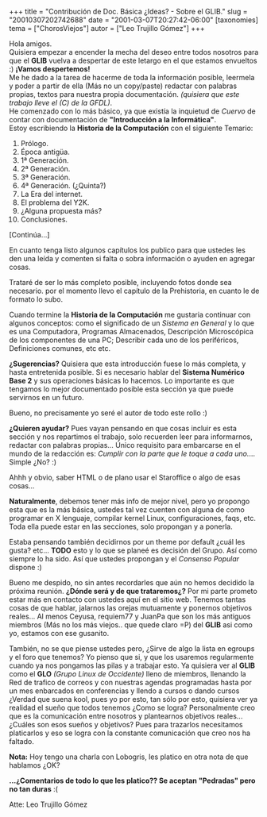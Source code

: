 +++
title = "Contribución de Doc. Básica ¿Ideas? - Sobre el GLIB."
slug = "20010307202742688"
date = "2001-03-07T20:27:42-06:00"
[taxonomies]
tema = ["ChorosViejos"]
autor = ["Leo Trujillo Gómez"]
+++

Hola amigos.  
Quisiera empezar a encender la mecha del deseo entre todos nosotros para
que el **GLIB** vuelva a despertar de este letargo en el que estamos
envueltos :) **¡Vamos despertemos!**  
Me he dado a la tarea de hacerme de toda la información posible,
leermela y poder a partir de ella (Más no un copy/paste) redactar con
palabras propias, textos para nuestra propia documentación. *(quisiera
que este trabajo lleve el (C) de la GFDL)*.  
He comenzado con lo más básico, ya que existía la inquietud de *Cuervo*
de contar con documentación de **"Introducción a la Informática"**.  
Estoy escribiendo la **Historia de la Computación** con el siguiente
Temario:

1.  Prólogo.
2.  Época antigüa.
3.  1ª Generación.
4.  2ª Generación.
5.  3ª Generación.
6.  4ª Generación. (¿Quinta?)
7.  La Era del internet.
8.  El problema del Y2K.
9.  ¿Alguna propuesta más?
10. Conclusiones.

\[Continúa...\]

<!-- more -->
En cuanto tenga listo algunos capítulos los publico para que ustedes les
den una leída y comenten si falta o sobra información o ayuden en
agregar cosas.

Trataré de ser lo más completo posible, incluyendo fotos donde sea
necesario. por el momento llevo el capítulo de la Prehistoria, en cuanto
le de formato lo subo.

Cuando termine la **Historia de la Computación** me gustaria continuar
con algunos conceptos: como el significado de un *Sistema en General* y
lo que es una Computadora, Programas Almacenados, Descripción
Microscópica de los componentes de una PC; Describir cada uno de los
periféricos, Definiciones comunes, etc etc.

**¿Sugerencias?** Quisiera que esta introducción fuese lo más completa,
y hasta entretenida posible. Si es necesario hablar del **Sistema
Numérico Base 2** y sus operaciones básicas lo hacemos. Lo importante es
que tengamos lo mejor documentado posible esta sección ya que puede
servirnos en un futuro.

Bueno, no precisamente yo seré el autor de todo este rollo :)

**¿Quieren ayudar?** Pues vayan pensando en que cosas incluir es esta
sección y nos repartimos el trabajo, solo recuerden leer para
informarnos, redactar con palabras propias... Único requisito para
embarcarse en el mundo de la redacción es: *Cumplir con la parte que le
toque a cada uno.*... Simple ¿No? :)

Ahhh y obvio, saber HTML o de plano usar el Staroffice o algo de esas
cosas...

**Naturalmente**, debemos tener más info de mejor nivel, pero yo
propongo esta que es la más básica, ustedes tal vez cuenten con alguna
de como programar en X lenguaje, compilar kernel Linux, configuraciones,
faqs, etc. Toda ella puede estar en las secciones, solo propongan y a
ponerla.

Estaba pensando también decidirnos por un theme por default ¿cuál les
gusta? etc... **TODO** esto y lo que se planeé es decisión del Grupo.
Así como siempre lo ha sido. Así que ustedes propongan y el *Consenso
Popular* dispone :)

Bueno me despido, no sin antes recordarles que aún no hemos decidido la
próxima reunión. **¿Dónde será y de que trataremos¿?** Por mi parte
prometo estar más en contacto con ustedes aquí en el sitio web. Tenemos
tantas cosas de que hablar, jalarnos las orejas mutuamente y ponernos
objetivos reales... Al menos Ceyusa, requiem77 y JuanPa que son los más
antiguos miembros (Más no los más viejos.. que quede claro =P) del
**GLIB** asi como yo, estamos con ese gusanito.

También, no se que piense ustedes pero, ¿Sirve de algo la lista en
egroups y el foro que tenemos? Yo pienso que si, y que los usaremos
regularmente cuando ya nos pongamos las pilas y a trabajar esto. Ya
quisiera ver al **GLIB** como el **GLO** *(Grupo Linux de Occidente)*
lleno de miembros, llenando la Red de trafico de correos y con nuestras
agendas programadas hasta por un mes enbarcados en conferencias y llendo
a cursos o dando cursos ¿Verdad que suena kool, pues yo por esto, tan
sólo por esto, quisiera ver ya realidad el sueño que todos tenemos ¿Como
se logra? Personalmente creo que es la comunicación entre nosotros y
plantearnos objetivos reales... ¿Cuáles son esos sueños y objetivos?
Pues para trazarlos necesitamos platicarlos y eso se logra con la
constante comunicación que creo nos ha faltado.

**Nota:** Hoy tengo una charla con Lobogris, les platico en otra nota de
que hablamos ¿OK?

**...¿Comentarios de todo lo que les platico?? Se aceptan "Pedradas"
pero no tan duras** :(

Atte: Leo Trujillo Gómez

